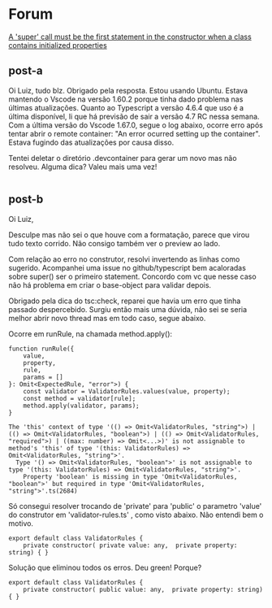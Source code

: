 # Forum

[A 'super' call must be the first statement in the constructor when a class contains initialized properties](https://forum.code.education/forum/topico/a-super-call-must-be-the-first-statement-in-the-constructor-when-a-class-contains-initialized-properties-1436/)

## post-a

Oi Luiz, tudo blz. Obrigado pela resposta. Estou usando Ubuntu. Estava mantendo o Vscode na versão 1.60.2 porque tinha dado problema nas últimas atualizações. Quanto ao Typescript a versão 4.6.4 que uso é a última disponível, li que há previsão de sair a versão 4.7 RC nessa semana. Com a última versão do Vscode 1.67.0, segue o log abaixo, ocorre erro após tentar abrir o remote container: "An error ocurred setting up the container". Estava fugindo das atualizações por causa disso.

Tentei deletar o diretório .devcontainer para gerar um novo mas não resolveu. Alguma dica? Valeu mais uma vez!

```

```

## post-b

Oi Luiz,

Desculpe mas não sei o que houve com a formatação, parece que virou tudo texto corrido. Não consigo também ver o preview ao lado.

Com relação ao erro no construtor, resolvi invertendo as linhas como sugerido. Acompanhei uma issue no github/typescript bem acaloradas sobre super() ser o primeiro statement. Concordo com vc que nesse caso não há problema em criar o base-object para validar depois.

Obrigado pela dica do tsc:check, reparei que havia um erro que  tinha passado despercebido. Surgiu então mais uma dúvida, não sei se seria melhor abrir novo thread mas em todo caso, segue abaixo.

Ocorre em runRule, na chamada method.apply():

```
function runRule({
    value,
    property,
    rule,
    params = []
}: Omit<ExpectedRule, "error">) {
    const validator = ValidatorRules.values(value, property);
    const method = validator[rule];
    method.apply(validator, params);
}
```

```
The 'this' context of type '(() => Omit<ValidatorRules, "string">) | (() => Omit<ValidatorRules, "boolean">) | (() => Omit<ValidatorRules, "required">) | ((max: number) => Omit<...>)' is not assignable to method's 'this' of type '(this: ValidatorRules) => Omit<ValidatorRules, "string">'.
  Type '() => Omit<ValidatorRules, "boolean">' is not assignable to type '(this: ValidatorRules) => Omit<ValidatorRules, "string">'.
    Property 'boolean' is missing in type 'Omit<ValidatorRules, "boolean">' but required in type 'Omit<ValidatorRules, "string">'.ts(2684)
```

Só consegui resolver trocando de 'private' para 'public' o parametro 'value' do construtor em 'validator-rules.ts' , como visto abaixo. Não entendi bem o motivo.

```
export default class ValidatorRules {
    private constructor( private value: any,  private property: string) { }
```

Solução que eliminou todos os erros. Deu green! Porque?

```
export default class ValidatorRules {
    private constructor( public value: any,  private property: string) { }
```



